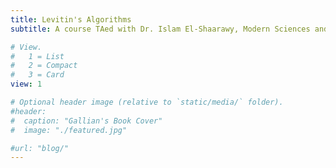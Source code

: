 ```yaml
---
title: Levitin's Algorithms
subtitle: A course TAed with Dr. Islam El-Shaarawy, Modern Sciences and Arts        University (MSA)

# View.
#   1 = List
#   2 = Compact
#   3 = Card
view: 1

# Optional header image (relative to `static/media/` folder).
#header:
#  caption: "Gallian's Book Cover"
#  image: "./featured.jpg"

#url: "blog/"
---
```

